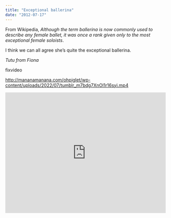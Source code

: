 ```yaml
---
title: "Exceptional ballerina"
date: "2012-07-17"
---
```


From Wikipedia, _Although the term ballerina is now commonly used to describe any female ballet, it was once a rank given only to the most exceptional female soloists_.

I think we can all agree she’s quite the exceptional ballerina.

_Tutu from Fiona_

fixvideo

http://mananamanana.com/ohpiglet/wp-content/uploads/2022/07/tumblr_m7bdg7XnOl1r16syi.mp4

<div style="padding:75% 0 0 0;position:relative;"><iframe src="https://player.vimeo.com/video/993517468?badge=0&amp;autopause=0&amp;player_id=0&amp;app_id=58479" frameborder="0" allow="autoplay; fullscreen; picture-in-picture; clipboard-write" style="position:absolute;top:0;left:0;width:100%;height:100%;" title="tumblr_m7bdg7XnOl1r16syi"></iframe></div><script src="https://player.vimeo.com/api/player.js"></script>
